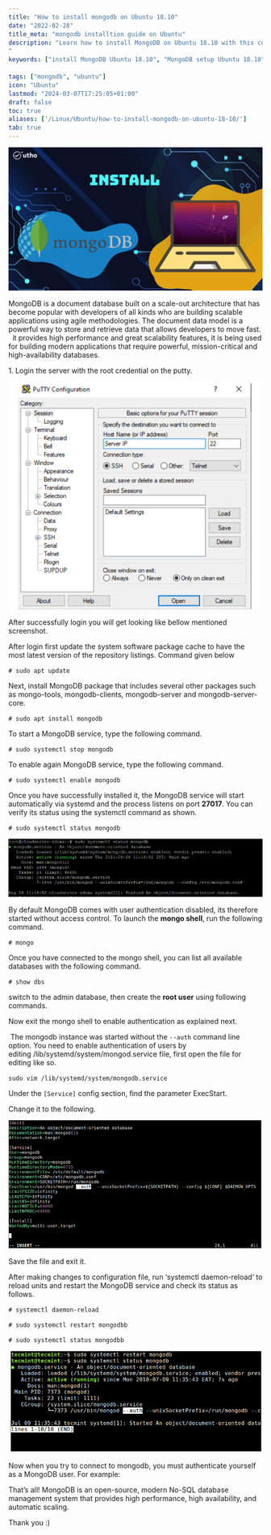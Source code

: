 ```yaml
---
title: "How to install mongodb on Ubuntu 18.10"
date: "2022-02-28"
title_meta: "mongodb installtion guide on Ubuntu"
description: "Learn how to install MongoDB on Ubuntu 18.10 with this comprehensive guide. Follow these step-by-step instructions to set up MongoDB, a popular NoSQL database, on your Ubuntu 18.10 system for efficient data storage and management.
"
keywords: ["install MongoDB Ubuntu 18.10", "MongoDB setup Ubuntu 18.10", "Ubuntu 18.10 MongoDB installation guide", "NoSQL database Ubuntu", "Ubuntu MongoDB tutorial", "MongoDB installation steps Ubuntu 18.10", "database management Ubuntu", "MongoDB Ubuntu 18.10 instructions"]

tags: ["mongodb", "ubuntu"]
icon: "Ubuntu"
lastmod: "2024-03-07T17:25:05+01:00"
draft: false
toc: true
aliases: ['/Linux/Ubuntu/how-to-install-mongodb-on-ubuntu-18-10/']
tab: true
---
```


![](images/How-to-install-mongodb-on-Ubuntu-18.10_utho.jpg)

MongoDB is a document database built on a scale-out architecture that has become popular with developers of all kinds who are building scalable applications using agile methodologies. The document data model is a powerful way to store and retrieve data that allows developers to move fast.  
  it provides high performance and great scalability features, it is being used for building modern applications that require powerful, mission-critical and high-availability databases.

1\. Login the server with the root credential on the putty. 

![](images/image-26-2.png)

After successfully login you will get looking like bellow mentioned screenshot.

After login first update the system software package cache to have the most latest version of the repository listings. Command given below  
```
# sudo apt update 
```

Next, install MongoDB package that includes several other packages such as mongo-tools, mongodb-clients, mongodb-server and mongodb-server-core.

```
# sudo apt install mongodb 
```

To start a MongoDB service, type the following command.

```
# sudo systemctl stop mongodb
```
To enable again MongoDB service, type the following command.

```
# sudo systemctl enable mongodb
```
Once you have successfully installed it, the MongoDB service will start automatically via systemd and the process listens on port **27017**. You can verify its status using the systemctl command as shown.

```
# sudo systemctl status mongodb
```
![](images/Screenshot_3-12.png)

By default MongoDB comes with user authentication disabled, its therefore started without access control. To launch the **mongo shell**, run the following command.

```
# mongo 
```

Once you have connected to the mongo shell, you can list all available databases with the following command.

```
# show dbs 
```

switch to the admin database, then create the **root user** using following commands.

Now exit the mongo shell to enable authentication as explained next.

 The mongodb instance was started without the `--auth` command line option. You need to enable authentication of users by editing /lib/systemd/system/mongod.service file, first open the file for editing like so.  
```
sudo vim /lib/systemd/system/mongodb.service 
```

Under the `[Service]` config section, find the parameter ExecStart.

Change it to the following.

![](images/Screenshot_7-1-2.png)

Save the file and exit it.

After making changes to configuration file, run ‘systemctl daemon-reload‘ to reload units and restart the MongoDB service and check its status as follows.

```
# systemctl daemon-reload 
```

```
# sudo systemctl restart mongodbb 
```

```
# sudo systemctl status mongodbb 
```

![](images/Screenshot_8-3-1.png)

Now when you try to connect to mongodb, you must authenticate yourself as a MongoDB user. For example:

That’s all! MongoDB is an open-source, modern No-SQL database management system that provides high performance, high availability, and automatic scaling.

Thank you :)
